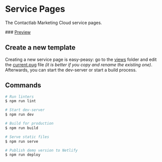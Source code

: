 # Service Pages

The Contactlab Marketing Cloud service pages.

### [Preview][netlify-url]

## Create a new template

Creating a new service page is easy-peasy: go to the [views](./src/views) folder and edit the [current.pug](./src/views/current.pug) file _(it is better if you copy and rename the existing one)_. Afterwards, you can start the dev-server or start a build process.

## Commands

```sh
# Run linters
$ npm run lint

# Start dev-server
$ npm run dev

# Build for production
$ npm run build

# Serve static files
$ npm run serve

# Publish demo version to Netlify
$ npm run deploy
```

<!---
  L I N K S
-->

[netlify-url]: https://clab-service-page.netlify.com
